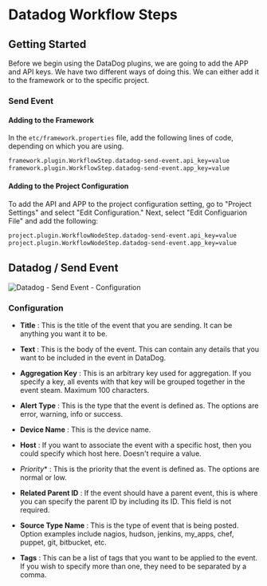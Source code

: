 # Datadog Workflow Steps

## Getting Started

Before we begin using the DataDog plugins, we are going to add the APP and API keys. We have two different ways of doing this. We can either add it to the framework or to the specific project. 

### Send Event

#### Adding to the Framework

In the `etc/framework.properties` file, add the following lines of code, depending on which you are using. 


```bash
framework.plugin.WorkflowStep.datadog-send-event.api_key=value
framework.plugin.WorkflowStep.datadog-send-event.app_key=value
```

#### Adding to the Project Configuration

To add the API and APP to the project configuration setting, go to "Project Settings" and select "Edit Configuration." Next, select "Edit Configuarion File" and add the following:

```bash
project.plugin.WorkflowNodeStep.datadog-send-event.api_key=value
project.plugin.WorkflowNodeStep.datadog-send-event.app_key=value
```

## Datadog / Send Event

![Datadog - Send Event - Configuration](~@assets/img/datadog_send.png)

### Configuration

- **Title**
: This is the title of the event that you are sending. It can be anything you want it to be. 

- **Text**
: This is the body of the event. This can contain any details that you want to be included in the event in DataDog.

- **Aggregation Key**
: This is an arbitrary key used for aggregation. If you specify a key, all events with that key will be grouped together in the event steam. Maximum 100 characters.

- **Alert Type**
: This is the type that the event is defined as. The options are error, warning, info or success. 

- **Device Name**
: This is the device name.

- **Host**
: If you want to associate the event with a specific host, then you could specify which host here. Doesn't require a value.

- *Priority**
: This is the priority that the event is defined as. The options are normal or low.

- **Related Parent ID**
: If the event should have a parent event, this is where you can specify the parent ID by including its ID. This field is not required.

- **Source Type Name**
: This is the type of event that is being posted. Option examples include nagios, hudson, jenkins, my_apps, chef, puppet, git, bitbucket, etc.

- **Tags**
: This can be a list of tags that you want to be applied to the event. If you wish to specify more than one, they need to be separated by a comma.